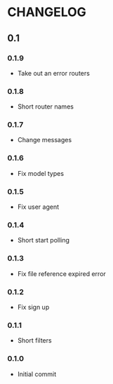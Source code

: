 # CHANGELOG

## 0.1

### 0.1.9

- Take out an error routers

### 0.1.8

- Short router names

### 0.1.7

- Change messages

### 0.1.6

- Fix model types

### 0.1.5

- Fix user agent

### 0.1.4

- Short start polling

### 0.1.3

- Fix file reference expired error

### 0.1.2

- Fix sign up

### 0.1.1

- Short filters

### 0.1.0

- Initial commit
